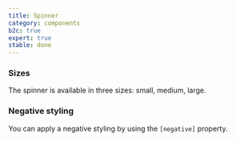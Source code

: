 ```yaml
---
title: Spinner
category: components
b2c: true
expert: true
stable: done
---
```


### Sizes

The spinner is available in three sizes: small, medium, large.

<!-- example(spinner-sizes) -->

### Negative styling

You can apply a negative styling by using the `[negative]` property.

<!-- example(spinner-negative) -->